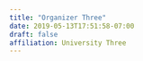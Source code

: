 ```yaml
---
title: "Organizer Three"
date: 2019-05-13T17:51:58-07:00
draft: false
affiliation: University Three
---
```


